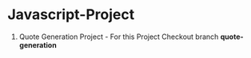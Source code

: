 # Javascript-Project

1. Quote Generation Project - For this Project Checkout branch **quote-generation**
